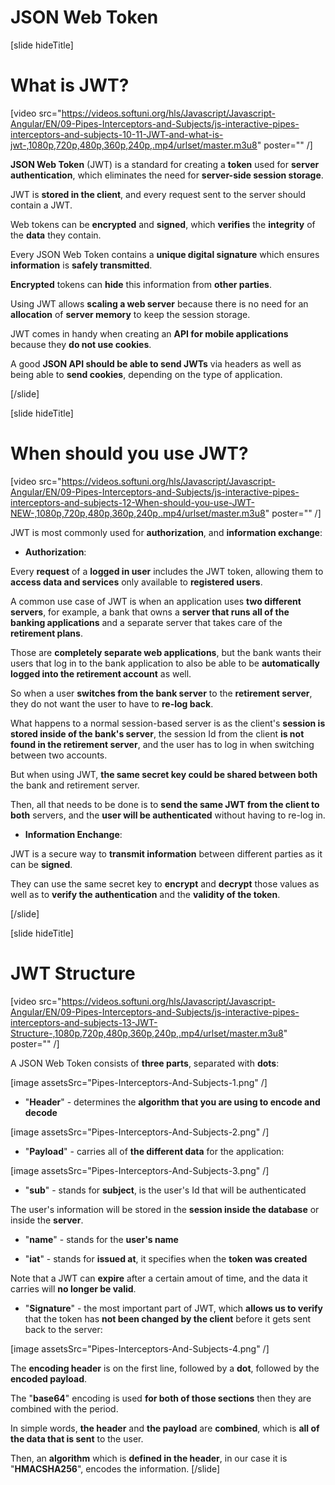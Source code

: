 # JSON Web Token

[slide hideTitle]

# What is JWT?

[video src="https://videos.softuni.org/hls/Javascript/Javascript-Angular/EN/09-Pipes-Interceptors-and-Subjects/js-interactive-pipes-interceptors-and-subjects-10-11-JWT-and-what-is-jwt-,1080p,720p,480p,360p,240p,.mp4/urlset/master.m3u8" poster="" /]

**JSON Web Token** (JWT) is a standard for creating a **token** used for **server authentication**, which eliminates the need for **server-side session storage**. 

JWT is **stored in the client**, and every request sent to the server should contain a JWT.

Web tokens can be **encrypted** and **signed**, which **verifies** the **integrity** of the **data** they contain.

Every JSON Web Token contains a **unique digital signature** which ensures **information** is **safely transmitted**.

**Encrypted** tokens can **hide** this information from **other parties**.

Using JWT allows **scaling a web server** because there is no need for an **allocation** of **server memory** to keep the session storage. 

JWT comes in handy when creating an **API for mobile applications** because they **do not use cookies**.

A good **JSON API should be able to send JWTs** via headers as well as being able to **send cookies**, depending on the type of application. 

[/slide]


[slide hideTitle]

# When should you use JWT?

[video src="https://videos.softuni.org/hls/Javascript/Javascript-Angular/EN/09-Pipes-Interceptors-and-Subjects/js-interactive-pipes-interceptors-and-subjects-12-When-should-you-use-JWT-NEW-,1080p,720p,480p,360p,240p,.mp4/urlset/master.m3u8" poster="" /]

JWT is most commonly used for **authorization**, and **information exchange**:

- **Authorization**:

Every **request** of a **logged in user** includes the JWT token, allowing them to **access data and services** only available to **registered users**.

A common use case of JWT is when an application uses **two different servers**, for example, a bank that owns a **server that runs all of the banking applications** and a separate server that takes care of the **retirement plans**. 

Those are **completely separate web applications**, but the bank wants their users that log in to the bank application to also be able to be **automatically logged into the retirement account** as well.

So when a user **switches from the bank server** to the **retirement server**, they do not want the user to have to **re-log back**.

What happens to a normal session-based server is as the client's **session is stored inside of the bank's server**, the session Id from the client **is not found in the retirement server**, and the user has to log in when switching between two accounts. 

But when using JWT, **the same secret key could be shared between both** the bank and retirement server.

Then, all that needs to be done is to **send the same JWT from the client to both** servers, and the **user will be authenticated** without having to re-log in.
 
- **Information Enchange**:

JWT is a secure way to **transmit information** between different parties as it can be **signed**.

They can use the same secret key to **encrypt** and **decrypt** those values as well as to **verify the authentication** and the **validity of the token**.

[/slide]

[slide hideTitle]

# JWT Structure

[video src="https://videos.softuni.org/hls/Javascript/Javascript-Angular/EN/09-Pipes-Interceptors-and-Subjects/js-interactive-pipes-interceptors-and-subjects-13-JWT-Structure-,1080p,720p,480p,360p,240p,.mp4/urlset/master.m3u8" poster="" /]

A JSON Web Token consists of **three parts**, separated with **dots**:

[image assetsSrc="Pipes-Interceptors-And-Subjects-1.png" /]

- "**Header**" - determines the **algorithm that you are using to encode and decode**

[image assetsSrc="Pipes-Interceptors-And-Subjects-2.png" /]
 
- "**Payload**" - carries all of **the different data** for the application:

[image assetsSrc="Pipes-Interceptors-And-Subjects-3.png" /]

  - "**sub**" - stands for **subject**, is the user's Id that will be authenticated 
  
The user's information will be stored in the **session inside the database** or inside the **server**.

  - "**name**" - stands for the **user's name**

  - "**iat**" -  stands for **issued at**, it specifies when the **token was created**

Note that a JWT can **expire** after a certain amout of time, and the data it carries will **no longer be valid**.
  
- "**Signature**" - the most important part of JWT, which **allows us to verify** that the token has **not been changed by the client** before it gets sent back to the server:

[image assetsSrc="Pipes-Interceptors-And-Subjects-4.png" /]

The **encoding header** is on the first line, followed by a **dot**, followed by the **encoded payload**.

The "**base64**" encoding is used **for both of those sections** then they are combined with the period.

In simple words, **the header** and **the payload** are **combined**, which is **all of the data that is sent** to the user.

Then, an **algorithm** which is **defined in the header**, in our case it is "**HMACSHA256**", encodes the information.
[/slide]
